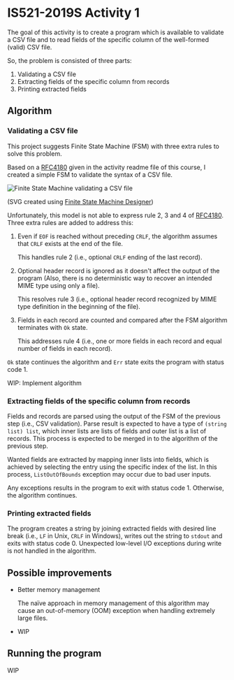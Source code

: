 # IS521-2019S Activity 1

The goal of this activity is to create a program which is available to validate a CSV file and to read fields of the specific column of the well-formed (valid) CSV file.

So, the problem is consisted of three parts:

1. Validating a CSV file
2. Extracting fields of the specific column from records
3. Printing extracted fields



## Algorithm

### Validating a CSV file

This project suggests Finite State Machine (FSM) with three extra rules to solve this problem.

Based on a [RFC4180][RFC4180] given in the activity readme file of this course, I created a simple FSM to validate the syntax of a CSV file.

![Finite State Machine validating a CSV file](fsm_csv_syntax_validation.svg)

(SVG created using [Finite State Machine Designer][FSMD])

Unfortunately, this model is not able to express rule 2, 3 and 4 of [RFC4180][RFC4180]. Three extra rules are added to address this:

1. Even if `EOF` is reached without preceding `CRLF`, the algorithm assumes that `CRLF` exists at the end of the file.

   This handles rule 2 (i.e., optional `CRLF` ending of the last record).

2. Optional header record is ignored as it doesn't affect the output of the program (Also, there is no deterministic way to recover an intended MIME type using only a file).

   This resolves rule 3 (i.e., optional header record recognized by MIME type definition in the beginning of the file).

3. Fields in each record are counted and compared after the FSM algorithm terminates with `Ok` state.

   This addresses rule 4 (i.e., one or more fields in each record and equal number of fields in each record).

`Ok` state continues the algorithm and `Err` state exits the program with status code 1.

WIP: Implement algorithm



### Extracting fields of the specific column from records

Fields and records are parsed using the output of the FSM of the previous step (i.e., CSV validation). Parse result is expected to have a type of `(string list) list`, which inner lists are lists of fields and outer list is a list of records. This process is expected to be merged in to the algorithm of the previous step.

Wanted fields are extracted by mapping inner lists into fields, which is achieved by selecting the entry using the specific index of the list. In this process, `ListOutOfBounds` exception may occur due to bad user inputs.

Any exceptions results in the program to exit with status code 1. Otherwise, the algorithm continues.



### Printing extracted fields

The program creates a string by joining extracted fields with desired line break (i.e., `LF` in Unix, `CRLF` in Windows), writes out the string to `stdout` and exits with status code 0. Unexpected low-level I/O exceptions during write is not handled in the algorithm.



## Possible improvements

- Better memory management

  The naïve approach in memory management of this algorithm may cause an out-of-memory (OOM) exception when handling extremely large files.

- WIP



## Running the program

WIP



[RFC4180]: https://tools.ietf.org/html/rfc4180
[FSMD]: http://madebyevan.com/fsm/
